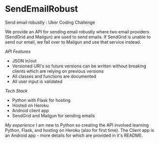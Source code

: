 # SendEmailRobust
Send email robustly : Uber Coding Challenge

We provide an API for sending email robustly where two email providers (SendGrid and Mailgun) are used to send emails. If SendGrid is unable to send our email, we fail over to Mailgun and use that service instead.

_API Features_
* JSON in/out
* Versioned URI's so future versions can be written without breaking clients which are relying on previous versions
* All classes and functions are documented
* All user input is validated

_Tech Stack_
* Python with Flask for hosting
* Hosted on Heroku
* Android client app
* SendGrid and Mailgun for sending emails

_My experience_
I am new to Python so creating the API involved learning Python, Flask, and hosting on Heroku (also for first time). The Client app is an Android app - more details for which are provided in it's README.




